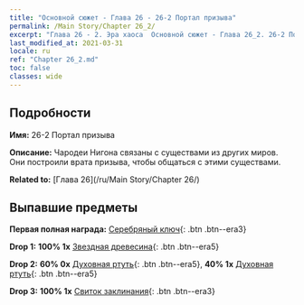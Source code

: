 ```yaml
---
title: "Основной сюжет - Глава 26 - 26-2 Портал призыва"
permalink: /Main Story/Chapter 26_2/
excerpt: "Глава 26 - 2. Эра хаоса  Основной сюжет - Глава 26_2. 26-2 Портал призыва"
last_modified_at: 2021-03-31
locale: ru
ref: "Chapter 26_2.md"
toc: false
classes: wide
---
```


## Подробности

 **Имя:** 26-2 Портал призыва

 **Описание:** Чародеи Нигона связаны с существами из других миров. Они построили врата призыва, чтобы общаться с этими существами.

 **Related to:** [Глава 26](/ru/Main Story/Chapter 26/)

## Выпавшие предметы

 **Первая полная награда:** [Серебряный ключ](/ru/Items/con_693/){: .btn .btn--era3}

 **Drop 1:** **100% 1x** [Звездная древесина](/ru/Items/mat_90/){: .btn .btn--era5}

 **Drop 2:** **60% 0x** [Духовная ртуть](/ru/Items/mat_84/){: .btn .btn--era5}, **40% 1x** [Духовная ртуть](/ru/Items/mat_84/){: .btn .btn--era5}

 **Drop 3:** **100% 1x** [Свиток заклинания](/ru/Items/con_694/){: .btn .btn--era3}

